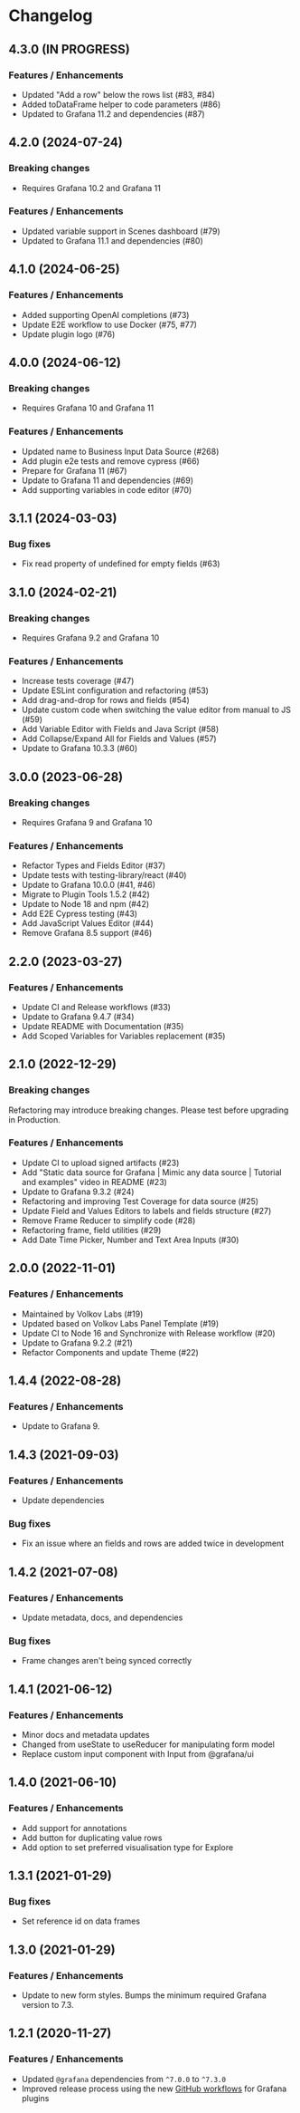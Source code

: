# Changelog

## 4.3.0 (IN PROGRESS)

### Features / Enhancements

- Updated "Add a row" below the rows list (#83, #84)
- Added toDataFrame helper to code parameters (#86)
- Updated to Grafana 11.2 and dependencies (#87)

## 4.2.0 (2024-07-24)

### Breaking changes

- Requires Grafana 10.2 and Grafana 11

### Features / Enhancements

- Updated variable support in Scenes dashboard (#79)
- Updated to Grafana 11.1 and dependencies (#80)

## 4.1.0 (2024-06-25)

### Features / Enhancements

- Added supporting OpenAI completions (#73)
- Update E2E workflow to use Docker (#75, #77)
- Update plugin logo (#76)

## 4.0.0 (2024-06-12)

### Breaking changes

- Requires Grafana 10 and Grafana 11

### Features / Enhancements

- Updated name to Business Input Data Source (#268)
- Add plugin e2e tests and remove cypress (#66)
- Prepare for Grafana 11 (#67)
- Update to Grafana 11 and dependencies (#69)
- Add supporting variables in code editor (#70)

## 3.1.1 (2024-03-03)

### Bug fixes

- Fix read property of undefined for empty fields (#63)

## 3.1.0 (2024-02-21)

### Breaking changes

- Requires Grafana 9.2 and Grafana 10

### Features / Enhancements

- Increase tests coverage (#47)
- Update ESLint configuration and refactoring (#53)
- Add drag-and-drop for rows and fields (#54)
- Update custom code when switching the value editor from manual to JS (#59)
- Add Variable Editor with Fields and Java Script (#58)
- Add Collapse/Expand All for Fields and Values (#57)
- Update to Grafana 10.3.3 (#60)

## 3.0.0 (2023-06-28)

### Breaking changes

- Requires Grafana 9 and Grafana 10

### Features / Enhancements

- Refactor Types and Fields Editor (#37)
- Update tests with testing-library/react (#40)
- Update to Grafana 10.0.0 (#41, #46)
- Migrate to Plugin Tools 1.5.2 (#42)
- Update to Node 18 and npm (#42)
- Add E2E Cypress testing (#43)
- Add JavaScript Values Editor (#44)
- Remove Grafana 8.5 support (#46)

## 2.2.0 (2023-03-27)

### Features / Enhancements

- Update CI and Release workflows (#33)
- Update to Grafana 9.4.7 (#34)
- Update README with Documentation (#35)
- Add Scoped Variables for Variables replacement (#35)

## 2.1.0 (2022-12-29)

### Breaking changes

Refactoring may introduce breaking changes. Please test before upgrading in Production.

### Features / Enhancements

- Update CI to upload signed artifacts (#23)
- Add "Static data source for Grafana | Mimic any data source | Tutorial and examples" video in README (#23)
- Update to Grafana 9.3.2 (#24)
- Refactoring and improving Test Coverage for data source (#25)
- Update Field and Values Editors to labels and fields structure (#27)
- Remove Frame Reducer to simplify code (#28)
- Refactoring frame, field utilities (#29)
- Add Date Time Picker, Number and Text Area Inputs (#30)

## 2.0.0 (2022-11-01)

### Features / Enhancements

- Maintained by Volkov Labs (#19)
- Updated based on Volkov Labs Panel Template (#19)
- Update CI to Node 16 and Synchronize with Release workflow (#20)
- Update to Grafana 9.2.2 (#21)
- Refactor Components and update Theme (#22)

## 1.4.4 (2022-08-28)

### Features / Enhancements

- Update to Grafana 9.

## 1.4.3 (2021-09-03)

### Features / Enhancements

- Update dependencies

### Bug fixes

- Fix an issue where an fields and rows are added twice in development

## 1.4.2 (2021-07-08)

### Features / Enhancements

- Update metadata, docs, and dependencies

### Bug fixes

- Frame changes aren't being synced correctly

## 1.4.1 (2021-06-12)

### Features / Enhancements

- Minor docs and metadata updates
- Changed from useState to useReducer for manipulating form model
- Replace custom input component with Input from @grafana/ui

## 1.4.0 (2021-06-10)

### Features / Enhancements

- Add support for annotations
- Add button for duplicating value rows
- Add option to set preferred visualisation type for Explore

## 1.3.1 (2021-01-29)

### Bug fixes

- Set reference id on data frames

## 1.3.0 (2021-01-29)

### Features / Enhancements

- Update to new form styles. Bumps the minimum required Grafana version to 7.3.

## 1.2.1 (2020-11-27)

### Features / Enhancements

- Updated `@grafana` dependencies from `^7.0.0` to `^7.3.0`
- Improved release process using the new [GitHub workflows](https://github.com/grafana/plugin-workflows) for Grafana plugins
